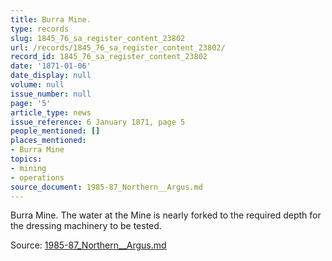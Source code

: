 ```yaml
---
title: Burra Mine.
type: records
slug: 1845_76_sa_register_content_23802
url: /records/1845_76_sa_register_content_23802/
record_id: 1845_76_sa_register_content_23802
date: '1871-01-06'
date_display: null
volume: null
issue_number: null
page: '5'
article_type: news
issue_reference: 6 January 1871, page 5
people_mentioned: []
places_mentioned:
- Burra Mine
topics:
- mining
- operations
source_document: 1985-87_Northern__Argus.md
---
```


Burra Mine.  The water at the Mine is nearly forked to the required depth for the dressing machinery to be tested.

Source: [1985-87_Northern__Argus.md](/downloads/markdown/1985-87_Northern__Argus.md)
